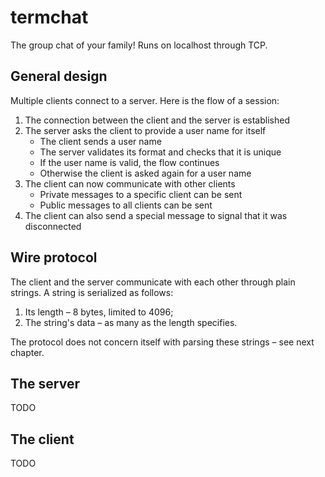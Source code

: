 # termchat

The group chat of your family! Runs on localhost through TCP.

## General design

Multiple clients connect to a server. Here is the flow of a session:

1. The connection between the client and the server is established
1. The server asks the client to provide a user name for itself
    - The client sends a user name
    - The server validates its format and checks that it is unique
    - If the user name is valid, the flow continues
    - Otherwise the client is asked again for a user name
1. The client can now communicate with other clients
    - Private messages to a specific client can be sent
    - Public messages to all clients can be sent
1. The client can also send a special message to signal that it was disconnected

## Wire protocol

The client and the server communicate with each other through plain strings. A string is serialized as follows:
1. Its length – 8 bytes, limited to 4096;
1. The string's data – as many as the length specifies.

The protocol does not concern itself with parsing these strings – see next chapter.

## The server

TODO

## The client

TODO